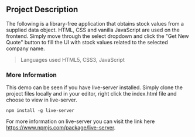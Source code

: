## Project Description
The following is a library-free application that obtains stock values from a supplied data object. HTML, CSS and vanilla JavaScript are used on the frontend. Simply move through the select dropdown and click the "Get New Quote" button to fill the UI with stock values related to the selected company name.

> Languages used HTML5, CSS3, JavaScript

### More Information
This demo can be seen if you have live-server installed. Simply clone the project files locally and in your editor, right click the index.html file and choose to view in live-server. 

```
npm install -g live-server
```

For more information on live-server you can visit the link here https://www.npmjs.com/package/live-server.